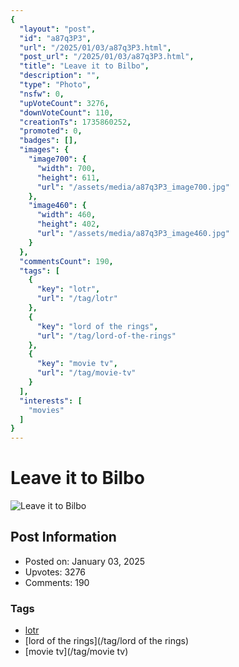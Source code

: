 ```yaml
---
{
  "layout": "post",
  "id": "a87q3P3",
  "url": "/2025/01/03/a87q3P3.html",
  "post_url": "/2025/01/03/a87q3P3.html",
  "title": "Leave it to Bilbo",
  "description": "",
  "type": "Photo",
  "nsfw": 0,
  "upVoteCount": 3276,
  "downVoteCount": 110,
  "creationTs": 1735860252,
  "promoted": 0,
  "badges": [],
  "images": {
    "image700": {
      "width": 700,
      "height": 611,
      "url": "/assets/media/a87q3P3_image700.jpg"
    },
    "image460": {
      "width": 460,
      "height": 402,
      "url": "/assets/media/a87q3P3_image460.jpg"
    }
  },
  "commentsCount": 190,
  "tags": [
    {
      "key": "lotr",
      "url": "/tag/lotr"
    },
    {
      "key": "lord of the rings",
      "url": "/tag/lord-of-the-rings"
    },
    {
      "key": "movie tv",
      "url": "/tag/movie-tv"
    }
  ],
  "interests": [
    "movies"
  ]
}
---
```


# Leave it to Bilbo

![Leave it to Bilbo](/assets/media/a87q3P3_image700.jpg)

## Post Information

- Posted on: January 03, 2025
- Upvotes: 3276
- Comments: 190

### Tags

- [lotr](/tag/lotr)
- [lord of the rings](/tag/lord of the rings)
- [movie tv](/tag/movie tv)
